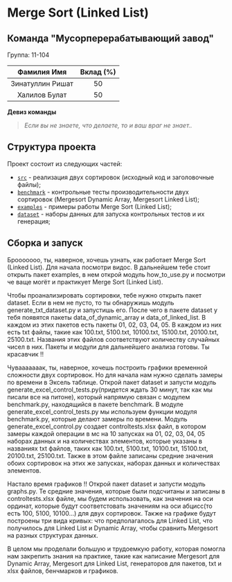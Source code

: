 # Merge Sort (Linked List)
## Команда "Мусорперерабатывающий завод"

Группа: 11-104

|   Фамилия Имя    | Вклад (%) |
|:----------------:|:---------:|
| Зинатуллин Ришат |    50     |
|  Халилов Булат   |    50     |

**Девиз команды**
> _Если вы не знаете, что делаете, то и ваш враг не знает.._

## Структура проекта

Проект состоит из следующих частей:

- [`src`](src) - реализация двух сортировок (исходный код и заголовочные файлы);
- [`benchmark`](benchmark) - контрольные тесты производительности двух сортировок (Mergesort Dynamic Array, Mergesort Linked List);
- [`examples`](examples) - примеры работы Merge Sort (Linked List);
- [`dataset`](dataset) - наборы данных для запуска контрольных тестов и их генерация;

## Сборка и запуск

Брооооооо, ты, наверное, хочешь узнать, как работает Merge Sort (Linked List). Для начала посмотри видос. В дальнейшем тебе стоит
открыть пакет examples, в нем открой модуль how_to_use.py и посмотри че ваще могёт и практикует Merge Sort (Linked List).

Чтобы проанализировать сортировки, тебе нужно открыть пакет dataset. 
Если в нем не пусто, то ты обнаружишь модуль generate_txt_dataset.py и запустишь его. После чего в пакете dataset 
у тебя появятся пакеты data_of_dynamic_array и data_of_linked_list. В каждом из этих пакетов есть пакеты 01, 02, 03, 04, 05. В каждом 
из них есть txt файлы, такие как 100.txt, 5100.txt, 10100.txt, 15100.txt, 20100.txt, 25100.txt. 
Названия этих файлов соответствуют количеству случайных чисел в них. 
Пакеты и модули для дальнейшего анализа готовы. Ты красавчик !!

Чувааааааак, ты, наверное, хочешь построить графики временной сложности двух сортировок. 
Но для начала нам нужно сделать замеры по времени в Эксель таблице. Открой пакет dataset и 
запусти модуль generate_excel_control_tests.py(придется ждать 30 минут,
так как мы писали все на питоне), который напрямую связан с модулем benchmark.py, находящийся в пакете benchmark. 
В модуле generate_excel_control_tests.py мы используем функции модуля benchmark.py, которые делают замеры по
времени. Модуль generate_excel_control.py создает controltests.xlsx файл,
в котором замеры каждой операции в мс на 10 запусках на 01, 02, 03, 04, 05 наборах данных и на количествах элементов, которые
указаны в названиях txt файлов, таких как 100.txt, 5100.txt, 10100.txt, 15100.txt, 20100.txt, 25100.txt.
Также в этом файле записаны средние значения обоих сортировок на этих же запусках, наборах данных и
количествах элементов. 

Настало время графиков !! Открой пакет dataset и запусти модуль graphs.py. Те средние значения, которые были
подсчитаны и записаны в controltests.xlsx файле, мы будем использовать, как значения на оси ординат, которые
будут соответстовать значениям на оси абцисс(то есть 100, 5100, 10100...) для двух сортировок. Также на графике
будут построены три вида кривых: что предполагалось для Linked List, что получилось для Linked List и Dynamic Array,
чтобы сравнить Mergesort на разных структурах данных.

В целом мы проделали большую и трудоемкую работу, которая помогла нам закрепить знания на практике, такие как
написание Mergesort для Dynamic Array, Mergesort для Linked List, генераторов для пакетов, txt и xlsx файлов, бенчмарков
и графиков. 
